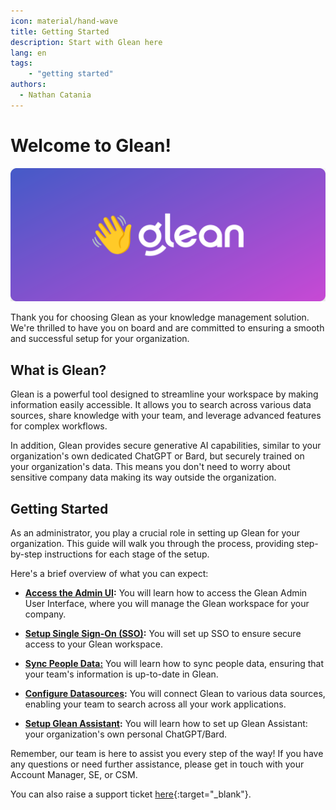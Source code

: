 ```yaml
---
icon: material/hand-wave
title: Getting Started
description: Start with Glean here
lang: en
tags:
    - "getting started"
authors:
  - Nathan Catania
---
```

# Welcome to Glean!

![](assets/welcome.en.20231208144202965.webp)

Thank you for choosing Glean as your knowledge management solution. We're thrilled to have you on board and are committed to ensuring a smooth and successful setup for your organization.

## What is Glean?

Glean is a powerful tool designed to streamline your workspace by making information easily accessible. It allows you to search across various data sources, share knowledge with your team, and leverage advanced features for complex workflows.

In addition, Glean provides secure generative AI capabilities, similar to your organization's own dedicated ChatGPT or Bard, but securely trained on your organization's data. This means you don't need to worry about sensitive company data making its way outside the organization.

## Getting Started

As an administrator, you play a crucial role in setting up Glean for your organization. This guide will walk you through the process, providing step-by-step instructions for each stage of the setup.

Here's a brief overview of what you can expect:

* **[Access the Admin UI](adminui.md):** You will learn how to access the Glean Admin User Interface, where you will manage the Glean workspace for your company.

* **[Setup Single Sign-On (SSO)](sso.md):** You will set up SSO to ensure secure access to your Glean workspace.

* **[Sync People Data:](people-data.md)** You will learn how to sync people data, ensuring that your team's information is up-to-date in Glean.

* **[Configure Datasources](datasources.md):** You will connect Glean to various data sources, enabling your team to search across all your work applications.

* **[Setup Glean Assistant](assistant.md):** You will learn how to set up Glean Assistant: your organization's own personal ChatGPT/Bard.

Remember, our team is here to assist you every step of the way! If you have any questions or need further assistance, please get in touch with your Account Manager, SE, or CSM.

You can also raise a support ticket [here](https://support.glean.com/hc/en-us/requests/new){:target="_blank"}.